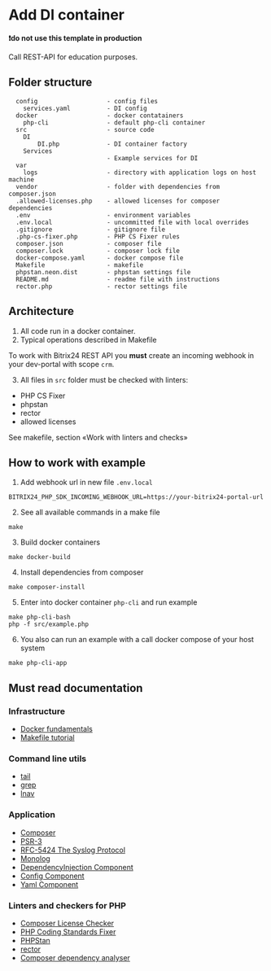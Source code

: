 # Add DI container

**❗do not use this template in production**

Call REST-API for education purposes.

## Folder structure

```
  config                   - config files
    services.yaml          - DI config
  docker                   - docker contatainers
    php-cli                - default php-cli container
  src                      - source code
    DI
        DI.php             - DI container factory
    Services
                           - Example services for DI    
  var                      
    logs                   - directory with application logs on host machine
  vendor                   - folder with dependencies from composer.json
  .allowed-licenses.php    - allowed licenses for composer dependencies
  .env                     - environment variables
  .env.local               - uncommitted file with local overrides  
  .gitignore               - gitignore file
  .php-cs-fixer.php        - PHP CS Fixer rules 
  composer.json            - composer file
  composer.lock            - composer lock file
  docker-compose.yaml      - docker compose file
  Makefile                 - makefile
  phpstan.neon.dist        - phpstan settings file
  README.md                - readme file with instructions
  rector.php               - rector settings file    
```

## Architecture

1. All code run in a docker container.
2. Typical operations described in Makefile

To work with Bitrix24 REST API you **must** create an incoming webhook in your dev-portal with scope `crm`.

3. All files in `src` folder must be checked with linters:

- PHP CS Fixer
- phpstan
- rector
- allowed licenses

See makefile, section «Work with linters and checks»

## How to work with example

1. Add webhook url in new file `.env.local`

```
BITRIX24_PHP_SDK_INCOMING_WEBHOOK_URL=https://your-bitrix24-portal-url
```

2. See all available commands in a make file

```shell
make
```

3. Build docker containers

```shell
make docker-build
```

4. Install dependencies from composer

```shell
make composer-install
```

5. Enter into docker container `php-cli` and run example

```shell
make php-cli-bash
php -f src/example.php
```

6. You also can run an example with a call docker compose of your host system

```shell
make php-cli-app
```

## Must read documentation

### Infrastructure

- [Docker fundamentals](https://docs.docker.com/get-started/introduction/)
- [Makefile tutorial](https://makefiletutorial.com/#getting-started)

### Command line utils

- [tail](https://man7.org/linux/man-pages/man1/tail.1.html)
- [grep](https://man7.org/linux/man-pages/man1/grep.1.html)
- [lnav](https://lnav.org/)

### Application

- [Composer](https://getcomposer.org/doc/)
- [PSR-3](https://www.php-fig.org/psr/psr-3/)
- [RFC-5424 The Syslog Protocol](https://datatracker.ietf.org/doc/html/rfc5424)
- [Monolog](https://github.com/Seldaek/monolog)
- [DependencyInjection Component](https://symfony.com/doc/current/components/dependency_injection.html)
- [Config Component](https://symfony.com/doc/current/components/config.html)
- [Yaml Component](https://symfony.com/doc/current/components/yaml.html)

### Linters and checkers for PHP

- [Composer License Checker](https://github.com/dominikb/composer-license-checker)
- [PHP Coding Standards Fixer](https://cs.symfony.com/)
- [PHPStan](https://phpstan.org/)
- [rector](https://getrector.com/documentation)
- [Composer dependency analyser](https://github.com/shipmonk-rnd/composer-dependency-analyser)
